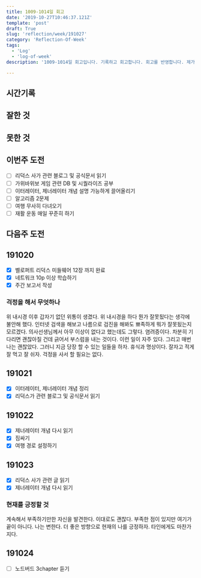 ```yaml
---
title: 1009-1014일 회고
date: '2019-10-27T10:46:37.121Z'
template: 'post'
draft: True
slug: 'reflection/week/191027'
category: 'Reflection-Of-Week'
tags:
  - 'Log'
  - 'log-of-week'
description: '1009-1014일 회고입니다. 기록하고 회고합니다. 회고를 반영합니다. 제가 자라는 방식입니다.'

---
```


## 시간기록 



## 잘한 것



## 못한 것



## 이번주 도전

- [ ] 리덕스 사가 관련 블로그 및 공식문서 읽기 
- [ ] 가위바위보 게임 관련 DB 및 시퀄라이즈 공부
- [ ] 이터레이터, 제너레이터 개념 설명 가능하게 끌어올리기 
- [ ] 알고리즘 2문제
- [ ] 여행 무사히 다녀오기
- [ ] 재활 운동 매일 꾸준히 하기

## 다음주 도전

## 191020

- [x] 벨로퍼트 리덕스 미들웨어 12장 까지 완료
- [x] 네트워크 10p 이상 학습하기 
- [x] 주간 보고서 작성

### 걱정을 해서 무엇하나

위 내시경 이후 갑자기 없던 위통이 생겼다. 위 내시경을 하다 뭔가 잘못됬다는 생각에 불안해 했다. 인터넷 검색을 해보고 나름으로 검진을 해봐도 뾰족하게 뭐가 잘못됬는지 모르겠다. 의사선생님께서 아무 이상이 없다고 했는데도 그렇다. 염려증이다. 차분히 기다리면 괜찮아질 건데 긁어서 부스럼을 내는 것이다. 이런 일이 자주 있다. 그리고 매번 나는 괜찮았다. 그러니 지금 당장 할 수 있는 일들을 하자. 휴식과 명상이다. 잘자고 적게 잘 먹고 잘 쉬자. 걱정을 사서 할 필요는 없다.  

## 191021

- [x] 이터레이터, 제너레이터 개념 정리
- [x] 리덕스가 관련 블로그 및 공식문서 읽기 

## 191022

- [x] 제너레이터 개념 다시 읽기 
- [x] 짐싸기
- [x] 여행 경로 설정하기

## 191023

- [x] 리덕스 사가 관련 글 읽기 
- [x] 제너레이터 개념 다시 읽기

### 현재를 긍정할 것 

계속해서 부족하기만한 자신을 발견한다. 이대로도 괜찮다. 부족한 점이 있지만 여기가 끝이 아니다. 나는 변한다. 더 좋은 방향으로 현재의 나를 긍정하자. 타인에게도 마찬가지다. 

## 191024

- [ ] 노드버드 3chapter 듣기


